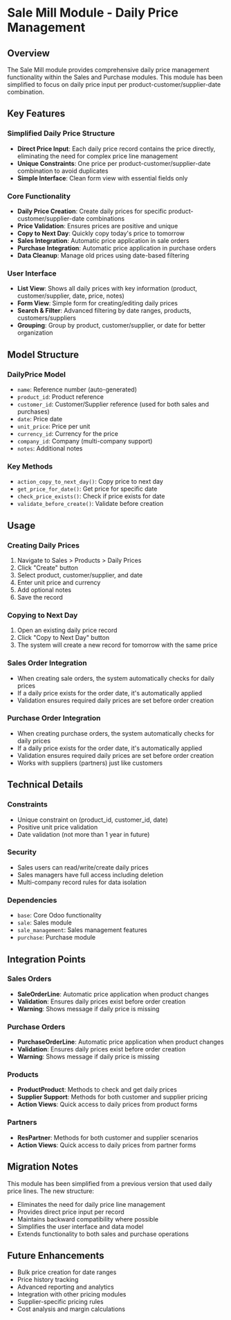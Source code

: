 # Sale Mill Module - Daily Price Management

## Overview
The Sale Mill module provides comprehensive daily price management functionality within the Sales and Purchase modules. This module has been simplified to focus on daily price input per product-customer/supplier-date combination.

## Key Features

### Simplified Daily Price Structure
- **Direct Price Input**: Each daily price record contains the price directly, eliminating the need for complex price line management
- **Unique Constraints**: One price per product-customer/supplier-date combination to avoid duplicates
- **Simple Interface**: Clean form view with essential fields only

### Core Functionality
- **Daily Price Creation**: Create daily prices for specific product-customer/supplier-date combinations
- **Price Validation**: Ensures prices are positive and unique
- **Copy to Next Day**: Quickly copy today's price to tomorrow
- **Sales Integration**: Automatic price application in sale orders
- **Purchase Integration**: Automatic price application in purchase orders
- **Data Cleanup**: Manage old prices using date-based filtering

### User Interface
- **List View**: Shows all daily prices with key information (product, customer/supplier, date, price, notes)
- **Form View**: Simple form for creating/editing daily prices
- **Search & Filter**: Advanced filtering by date ranges, products, customers/suppliers
- **Grouping**: Group by product, customer/supplier, or date for better organization

## Model Structure

### DailyPrice Model
- `name`: Reference number (auto-generated)
- `product_id`: Product reference
- `customer_id`: Customer/Supplier reference (used for both sales and purchases)
- `date`: Price date
- `unit_price`: Price per unit
- `currency_id`: Currency for the price
- `company_id`: Company (multi-company support)
- `notes`: Additional notes

### Key Methods
- `action_copy_to_next_day()`: Copy price to next day
- `get_price_for_date()`: Get price for specific date
- `check_price_exists()`: Check if price exists for date
- `validate_before_create()`: Validate before creation

## Usage

### Creating Daily Prices
1. Navigate to Sales > Products > Daily Prices
2. Click "Create" button
3. Select product, customer/supplier, and date
4. Enter unit price and currency
5. Add optional notes
6. Save the record

### Copying to Next Day
1. Open an existing daily price record
2. Click "Copy to Next Day" button
3. The system will create a new record for tomorrow with the same price

### Sales Order Integration
- When creating sale orders, the system automatically checks for daily prices
- If a daily price exists for the order date, it's automatically applied
- Validation ensures required daily prices are set before order creation

### Purchase Order Integration
- When creating purchase orders, the system automatically checks for daily prices
- If a daily price exists for the order date, it's automatically applied
- Validation ensures required daily prices are set before order creation
- Works with suppliers (partners) just like customers

## Technical Details

### Constraints
- Unique constraint on (product_id, customer_id, date)
- Positive unit price validation
- Date validation (not more than 1 year in future)

### Security
- Sales users can read/write/create daily prices
- Sales managers have full access including deletion
- Multi-company record rules for data isolation

### Dependencies
- `base`: Core Odoo functionality
- `sale`: Sales module
- `sale_management`: Sales management features
- `purchase`: Purchase module

## Integration Points

### Sales Orders
- **SaleOrderLine**: Automatic price application when product changes
- **Validation**: Ensures daily prices exist before order creation
- **Warning**: Shows message if daily price is missing

### Purchase Orders
- **PurchaseOrderLine**: Automatic price application when product changes
- **Validation**: Ensures daily prices exist before order creation
- **Warning**: Shows message if daily price is missing

### Products
- **ProductProduct**: Methods to check and get daily prices
- **Supplier Support**: Methods for both customer and supplier pricing
- **Action Views**: Quick access to daily prices from product forms

### Partners
- **ResPartner**: Methods for both customer and supplier scenarios
- **Action Views**: Quick access to daily prices from partner forms

## Migration Notes

This module has been simplified from a previous version that used daily price lines. The new structure:
- Eliminates the need for daily price line management
- Provides direct price input per record
- Maintains backward compatibility where possible
- Simplifies the user interface and data model
- Extends functionality to both sales and purchase operations

## Future Enhancements
- Bulk price creation for date ranges
- Price history tracking
- Advanced reporting and analytics
- Integration with other pricing modules
- Supplier-specific pricing rules
- Cost analysis and margin calculations
